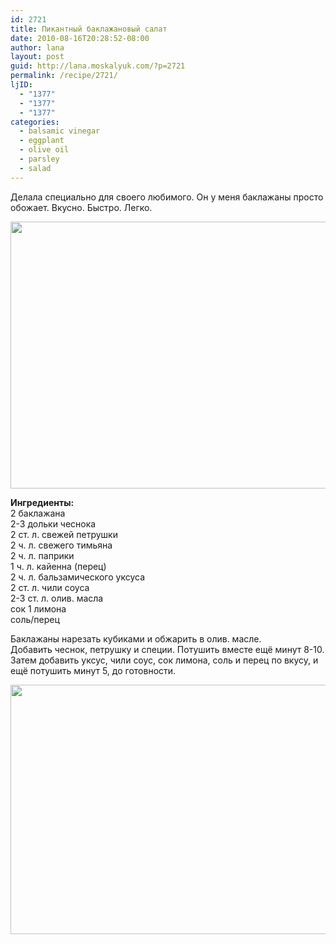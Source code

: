 ```yaml
---
id: 2721
title: Пикантный баклажановый салат
date: 2010-08-16T20:28:52-08:00
author: lana
layout: post
guid: http://lana.moskalyuk.com/?p=2721
permalink: /recipe/2721/
ljID:
  - "1377"
  - "1377"
  - "1377"
categories:
  - balsamic vinegar
  - eggplant
  - olive oil
  - parsley
  - salad
---
```

Делала специально для своего любимого. Он у меня баклажаны просто обожает. Вкусно. Быстро. Легко.

<img loading="lazy" class="alignnone" title="eggplant salad" src="http://farm5.static.flickr.com/4082/4900111836_78f9454cd8_z.jpg" alt="" width="640" height="427" /> 

**Ингредиенты:**  
2 баклажана  
2-3 дольки чеснока  
2 ст. л. свежей петрушки  
2 ч. л. свежего тимьяна  
2 ч. л. паприки  
1 ч. л. кайенна (перец)  
2 ч. л. бальзамического уксуса  
2 ст. л. чили соуса  
2-3 ст. л. олив. масла  
сок 1 лимона  
соль/перец

Баклажаны нарезать кубиками и обжарить в олив. масле.  
Добавить чеснок, петрушку и специи. Потушить вместе ещё минут 8-10.  
Затем добавить уксус, чили соус, сок лимона, соль и перец по вкусу, и ещё потушить минут 5, до готовности.

<img loading="lazy" class="alignnone" title="eggplant salad" src="http://farm5.static.flickr.com/4143/4900121506_35a798b806_z.jpg" alt="" width="640" height="399" />